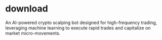 # download
An AI-powered crypto scalping bot designed for high-frequency trading, leveraging machine learning to execute rapid trades and capitalize on market micro-movements.
